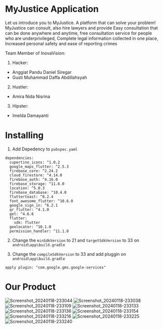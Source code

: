 # MyJustice Application

Let us introduce you to MyJustice. A platform that can solve your problem! MyJustice can consult, also hire lawyers and provide Easy consultation that can be done anywhere and anytime, free consultation service for people who are underprivileged, Complete legal information collected in one place, Increased personal safety and ease of reporting crimes

Team Member of InovaVision:
1. Hacker:
- Anggiat Pandu Daniel Siregar
- Gusti Muhammad Daffa Abdillahsyah
2. Hustler:
- Amira Nida Nisrina
3. Hipster:
- Imelda Damayanti

# Installing

1. Add Depedency to `pubspec.yaml`

```
dependencies:
  cupertino_icons: ^1.0.2
  google_maps_flutter: ^2.5.3
  firebase_core: ^2.24.2
  cloud_firestore: ^4.14.0
  firebase_auth: ^4.16.0
  firebase_storage: ^11.6.0
  location: ^5.0.3
  firebase_database: ^10.4.0
  fluttertoast: ^8.2.4
  font_awesome_flutter: ^10.6.0
  google_sign_in: ^6.2.1
  qr_flutter: ^4.1.0
  get: ^4.6.6
  flutter:
    sdk: flutter
  geolocator: ^10.1.0
  permission_handler: ^11.1.0
```

2. Change the `minSdkVersion` to 21 and `targetSdkVersion` to 33 on  `android\app\build.gradle`

3. Change the `compileSdkVersion` to 33 and add pluggin on `android\app\build.gradle`

```apply plugin: "com.google.gms.google-services"```

# Our Product
![Screenshot_20240118-233044](https://github.com/daffaabdillahsyah/MyJustice/assets/116296645/e9aa7174-f9d4-4919-bab0-6f2682666a72)
![Screenshot_20240118-233038](https://github.com/daffaabdillahsyah/MyJustice/assets/116296645/b9ac89a2-dbd7-466c-82aa-72eda5930a93)
![Screenshot_20240118-233109](https://github.com/daffaabdillahsyah/MyJustice/assets/116296645/0efb84d3-7d51-4459-9668-325b2a2a9283)
![Screenshot_20240118-233133](https://github.com/daffaabdillahsyah/MyJustice/assets/116296645/e7e283b3-93fb-416f-9bc0-d32c40f983ec)
![Screenshot_20240118-233136](https://github.com/daffaabdillahsyah/MyJustice/assets/116296645/e019efdb-ef3d-430d-887b-4cc98a32762b)
![Screenshot_20240118-233154](https://github.com/daffaabdillahsyah/MyJustice/assets/116296645/494abe0d-5bbe-4be9-87f8-b9c46ec88dc2)
![Screenshot_20240118-233216](https://github.com/daffaabdillahsyah/MyJustice/assets/116296645/98ae2f29-9f3c-49ad-b828-b168d56efc13)
![Screenshot_20240118-233225](https://github.com/daffaabdillahsyah/MyJustice/assets/116296645/82eb55e9-b827-4510-a0de-783ba6f45323)
![Screenshot_20240118-233240](https://github.com/daffaabdillahsyah/MyJustice/assets/116296645/9e685a86-b48a-45df-b00a-4adb1a76ecad)





